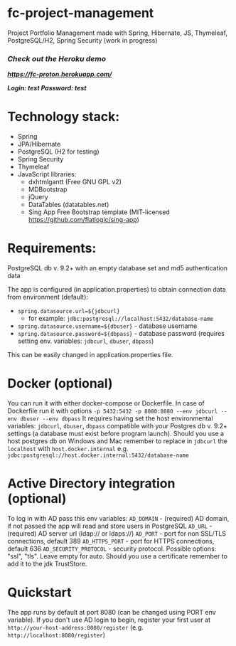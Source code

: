 # fc-project-management
Project Portfolio Management made with Spring, Hibernate, JS, Thymeleaf, PostgreSQL/H2, Spring Security (work in progress)

<strong><em>
### Check out the Heroku demo
https://fc-proton.herokuapp.com/

Login: test 
Password: test
</strong></em>

# Technology stack:
- Spring
- JPA/Hibernate
- PostgreSQL (H2 for testing)
- Spring Security
- Thymeleaf
- JavaScript libraries:
    - dxhtmlgantt (Free GNU GPL v2)
    - MDBootstrap 
    - jQuery
    - DataTables (datatables.net)
    - Sing App Free Bootstrap template (MIT-licensed https://github.com/flatlogic/sing-app)
   
# Requirements:
PostgreSQL db v. 9.2+ with an empty database set and md5 authentication data

The app is configured (in application.properties) to obtain connection data from environment (default):
* `spring.datasource.url=${jdbcurl}` 
  -  for example: `jdbc:postgresql://localhost:5432/database-name`
* `spring.datasource.username=${dbuser}` - database username
* `spring.datasource.password=${dbpass}` - database password
(requires setting env. variables: `jdbcurl`, `dbuser`, `dbpass`)

This can be easily changed in application.properties file.

# Docker (optional)
You can run it with either docker-compose or Dockerfile. In case of Dockerfile run it with options `-p 5432:5432 -p 8080:8080 --env jdbcurl --env dbuser --env dbpass`
It requires having set the host environmental variables: `jdbcurl`, `dbuser`, `dbpass` compatible with your Postgres db v. 9.2+ settings (a database must exist before program launch).
Should you use a host postgres db on Windows and Mac remember to replace in `jdbcurl` the `localhost` with `host.docker.internal` e.g. `jdbc:postgresql://host.docker.internal:5432/database-name`

# Active Directory integration (optional)
To log in with AD pass this env variables:
`AD_DOMAIN` - (required) AD domain, if not passed the app will read and store users in PostgreSQL
`AD_URL` - (required) AD server url (ldap:// or ldaps://)
`AD_PORT` - port for non SSL/TLS connections, default 389
`AD_HTTPS_PORT` - port for HTTPS connections, default 636
`AD_SECURITY_PROTOCOL` - security protocol. Possible options: "ssl", "tls". Leave empty for auto.
Should you use a certificate remember to add it to the jdk TrustStore.

# Quickstart
The app runs by default at port 8080 (can be changed using PORT env variable).
If you don't use AD login to begin, register your first user at `http://your-host-address:8080/register` (e.g. `http://localhost:8080/register`)